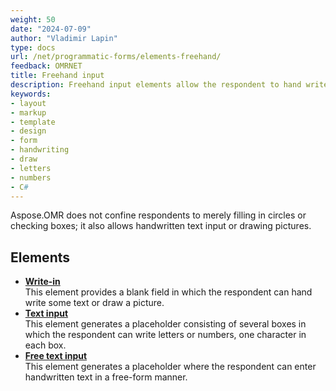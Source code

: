 ```yaml
---
weight: 50
date: "2024-07-09"
author: "Vladimir Lapin"
type: docs
url: /net/programmatic-forms/elements-freehand/
feedback: OMRNET
title: Freehand input
description: Freehand input elements allow the respondent to hand write some text or draw a picture.
keywords:
- layout
- markup
- template
- design
- form
- handwriting
- draw
- letters
- numbers
- C#
---
```


Aspose.OMR does not confine respondents to merely filling in circles or checking boxes; it also allows handwritten text input or drawing pictures.

## Elements

- [**Write-in**](/omr/net/programmatic-forms/writeinconfig/)  
  This element provides a blank field in which the respondent can hand write some text or draw a picture.
- [**Text input**](/omr/net/programmatic-forms/textinputconfig/)  
  This element generates a placeholder consisting of several boxes in which the respondent can write letters or numbers, one character in each box.
- [**Free text input**](/omr/net/programmatic-forms/freetextinputconfig/)  
  This element generates a placeholder where the respondent can enter handwritten text in a free-form manner.
